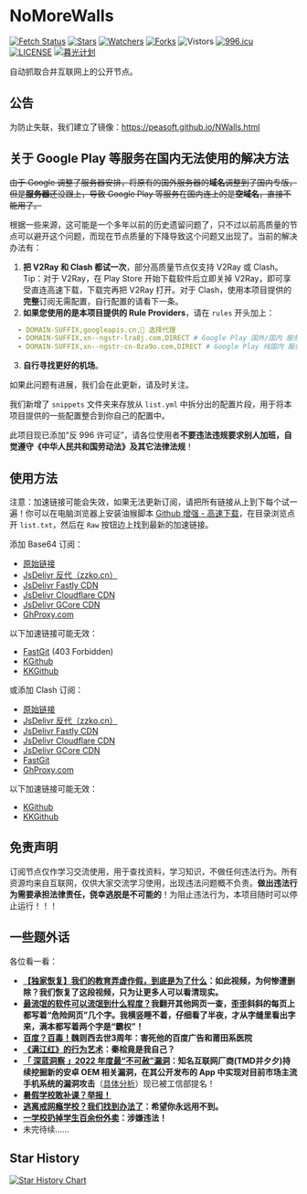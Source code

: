 # NoMoreWalls

[![Fetch Status](https://github.com/peasoft/NoMoreWalls/actions/workflows/fetch.yml/badge.svg)](https://github.com/peasoft/NoMoreWalls/actions/workflows/fetch.yml) [![Stars](https://img.shields.io/github/stars/peasoft/NoMoreWalls?style=flat)](https://github.com/peasoft/NoMoreWalls/stargazers) [![Watchers](https://img.shields.io/github/watchers/peasoft/NoMoreWalls?style=flat)](https://github.com/peasoft/NoMoreWalls/watchers) [![Forks](https://img.shields.io/github/forks/peasoft/NoMoreWalls?style=flat)](https://github.com/peasoft/NoMoreWalls/forks) ![Vistors](https://visitor-badge.laobi.icu/badge?page_id=peasoft.NoMoreWalls) [![996.icu](https://img.shields.io/badge/link-996.icu-red.svg)](https://996.icu) [![LICENSE](https://img.shields.io/badge/license-Anti%20996-blue.svg)](https://github.com/peasoft/NoMoreWalls/blob/master/LICENSE.md) [![暮光计划](https://img.shields.io/badge/link-暮光计划--向戒网瘾学校宣战-red.svg)](https://proj3ctaurora.tilda.ws/)

自动抓取合并互联网上的公开节点。

## 公告

为防止失联，我们建立了镜像：<https://peasoft.github.io/NWalls.html>

## 关于 Google Play 等服务在国内无法使用的解决方法

~~由于 Google 调整了服务器安排，将原有的国外服务器的**域名**调整到了国内专版，但是**服务器**还没跟上，导致 Google Play 等服务在国内连上的是**空域名**，直接不能用了。~~

根据一些来源，这可能是一个多年以前的历史遗留问题了，只不过以前高质量的节点可以避开这个问题，而现在节点质量的下降导致这个问题又出现了。当前的解决办法有：


1. **把 V2Ray 和 Clash 都试一次**，部分高质量节点仅支持 V2Ray 或 Clash。Tip：对于 V2Ray，在 Play Store 开始下载软件后立即关掉 V2Ray，即可享受直连高速下载，下载完再把 V2Ray 打开。对于 Clash，使用本项目提供的**完整**订阅无需配置，自行配置的请看下一条。
2. **如果您使用的是本项目提供的 Rule Providers**，请在 `rules` 开头加上：
```yaml
  - DOMAIN-SUFFIX,googleapis.cn,🚀 选择代理
  - DOMAIN-SUFFIX,xn--ngstr-lra8j.com,DIRECT # Google Play 国外/国内 服务器
  - DOMAIN-SUFFIX,xn--ngstr-cn-8za9o.com,DIRECT # Google Play 纯国内 服务器，尚未完成部署
```
3. **自行寻找更好的机场**。

如果此问题有进展，我们会在此更新，请及时关注。

我们新增了 `snippets` 文件夹来存放从 `list.yml` 中拆分出的配置片段，用于将本项目提供的一些配置整合到你自己的配置中。

此项目现已添加“反 996 许可证”，请各位使用者**不要违法违规要求别人加班，自觉遵守《中华人民共和国劳动法》及其它法律法规**！

## 使用方法

注意：加速链接可能会失效，如果无法更新订阅，请把所有链接从上到下每个试一遍！你可以在电脑浏览器上安装油猴脚本 [Github 增强 - 高速下载](https://greasyfork.org/zh-CN/scripts/412245)，在目录浏览点开 `list.txt`，然后在 `Raw` 按钮边上找到最新的加速链接。

添加 Base64 订阅：
- [原始链接](https://raw.githubusercontent.com/peasoft/NoMoreWalls/master/list.txt)
- [JsDelivr 反代（zzko.cn）](https://cdn.jsdelivr.us/gh/peasoft/NoMoreWalls@master/list.txt)
- [JsDelivr Fastly CDN](https://fastly.jsdelivr.net/gh/peasoft/NoMoreWalls@master/list.txt)
- [JsDelivr Cloudflare CDN](https://testingcf.jsdelivr.net/gh/peasoft/NoMoreWalls@master/list.txt)
- [JsDelivr GCore CDN](https://gcore.jsdelivr.net/gh/peasoft/NoMoreWalls@master/list.txt)
- [GhProxy.com](https://mirror.ghproxy.com/https://raw.githubusercontent.com/peasoft/NoMoreWalls/master/list.txt)

以下加速链接可能无效：
- [FastGit](https://raw.fgit.cf/peasoft/NoMoreWalls/master/list.txt) (403 Forbidden)
- [KGithub](https://raw.kgithub.com/peasoft/NoMoreWalls/master/list.txt)
- [KKGithub](https://raw.kkgithub.com/peasoft/NoMoreWalls/master/list.txt)

或添加 Clash 订阅：
- [原始链接](https://raw.githubusercontent.com/peasoft/NoMoreWalls/master/list.yml)
- [JsDelivr 反代（zzko.cn）](https://cdn.jsdelivr.us/gh/peasoft/NoMoreWalls@master/list.yml)
- [JsDelivr Fastly CDN](https://fastly.jsdelivr.net/gh/peasoft/NoMoreWalls@master/list.yml)
- [JsDelivr Cloudflare CDN](https://testingcf.jsdelivr.net/gh/peasoft/NoMoreWalls@master/list.yml)
- [JsDelivr GCore CDN](https://gcore.jsdelivr.net/gh/peasoft/NoMoreWalls@master/list.yml)
- [FastGit](https://raw.fgit.cf/peasoft/NoMoreWalls/master/list.yml)
- [GhProxy.com](https://mirror.ghproxy.com/https://raw.githubusercontent.com/peasoft/NoMoreWalls/master/list.txt)

以下加速链接可能无效：
- [KGithub](https://raw.kgithub.com/peasoft/NoMoreWalls/master/list.yml)
- [KKGithub](https://raw.kkgithub.com/peasoft/NoMoreWalls/master/list.yml)

## 免责声明

订阅节点仅作学习交流使用，用于查找资料，学习知识，不做任何违法行为。所有资源均来自互联网，仅供大家交流学习使用，出现违法问题概不负责。**做出违法行为需要承担法律责任，侥幸逃脱是不可能的**！为阻止违法行为，本项目随时可以停止运行！！！

## 一些题外话

各位看一看：

- **[【独家恢复】我们的教育弄虚作假，到底是为了什么](https://peasoft.github.io/2023/08/26/cnedu.html)：如此视频，为何惨遭删除？我们恢复了这段视频，只为让更多人可以看清现实。**
- **[最流氓的软件可以流氓到什么程度？](https://www.zhihu.com/question/29129310)我翻开其他网页一查，歪歪斜斜的每页上都写着“危险网页”几个字。我横竖睡不着，仔细看了半夜，才从字缝里看出字来，满本都写着两个字是“霸权”！**
- **[百度？百毒！](https://user.guancha.cn/main/content?id=100552)魏则西去世3周年：害死他的百度广告和莆田系医院**
- **[《满江红》的行为艺术](https://www.bilibili.com/video/BV11v4y1t7Gw/)：秦桧竟是我自己？**
- **[「 深蓝洞察 」2022 年度最“不可赦”漏洞](https://mp.weixin.qq.com/s/P_EYQxOEupqdU0BJMRqWsw)：知名互联网厂商(TMD并夕夕)持续挖掘新的安卓 OEM 相关漏洞，在其公开发布的 App 中实现对目前市场主流手机系统的漏洞攻击**（[具体分析](https://mp.weixin.qq.com/s/kiLvnJSDZpYRHI_XiUx9gg)）现已被工信部提名！
- **[暑假学校敢补课？举报！](https://www.bilibili.com/video/BV1Vk4y1K79B)**
- **[逃离戒网瘾学校？我们找到办法了](https://www.bilibili.com/video/BV1Mg4y1A7bE)：希望你永远用不到。**
- **[一学校扔掉学生百余份外卖](https://www.bilibili.com/video/BV1a14y1S7n6)：涉嫌违法！**
- 未完待续……

## Star History

<a href="https://star-history.com/#peasoft/NoMoreWalls">
  <picture>
    <source media="(prefers-color-scheme: dark)" srcset="https://api.star-history.com/svg?repos=peasoft/NoMoreWalls&theme=dark" />
    <source media="(prefers-color-scheme: light)" srcset="https://api.star-history.com/svg?repos=peasoft/NoMoreWalls" />
    <img alt="Star History Chart" src="https://api.star-history.com/svg?repos=peasoft/NoMoreWalls" />
  </picture>
</a>
